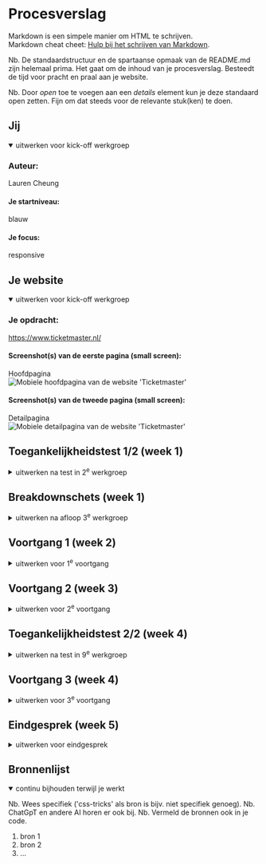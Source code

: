 # Procesverslag
Markdown is een simpele manier om HTML te schrijven.  
Markdown cheat cheet: [Hulp bij het schrijven van Markdown](https://github.com/adam-p/markdown-here/wiki/Markdown-Cheatsheet).

Nb. De standaardstructuur en de spartaanse opmaak van de README.md zijn helemaal prima. Het gaat om de inhoud van je procesverslag. Besteedt de tijd voor pracht en praal aan je website.

Nb. Door *open* toe te voegen aan een *details* element kun je deze standaard open zetten. Fijn om dat steeds voor de relevante stuk(ken) te doen.





## Jij

<details open>
  <summary>uitwerken voor kick-off werkgroep</summary>

  ### Auteur:
  Lauren Cheung

  #### Je startniveau:
  blauw

  #### Je focus:
  responsive
 
</details>





## Je website

<details open>
  <summary>uitwerken voor kick-off werkgroep</summary>

  ### Je opdracht:
  https://www.ticketmaster.nl/

  #### Screenshot(s) van de eerste pagina (small screen): 
  Hoofdpagina  
  <img src="readme-images/mobielhoofpagina.jpg" width="375px" alt="Mobiele hoofdpagina van de website 'Ticketmaster'">

  #### Screenshot(s) van de tweede pagina (small screen):
  Detailpagina  
  <img src="readme-images/mobieldetailpagina.jpg" width="375px" alt="Mobiele detailpagina van de website 'Ticketmaster'">
  
</details>



## Toegankelijkheidstest 1/2 (week 1)

<details>
  <summary>uitwerken na test in 2<sup>e</sup> werkgroep</summary>
 Oefening Toegankelijkheidstesten

  Mobiliteit:
  Om de mobiliteit te testen heb ik elastiekjes om mijn vingers gedaan en geprobeerd de Ticketmaster-website te gebruiken. Dit verliep zonder grote problemen; de website bleef goed bruikbaar. De enige uitdaging  was dat de elastiekjes oncomfortabel aanvoelden, maar dit had geen invloed op de werking van de site.

  Zichtbaarheid:
  Voor het testen van zichtbaarheid heb ik verschillende brillen gedragen, waaronder brillen met wazige plekken of vlekken. Hierdoor waren sommige delen van de website lastig direct te zien. Door te scrollen    werd de inhoud echter geleidelijk zichtbaar, en het lezen van de content was goed te doen. Hoewel het moeilijk is om alles in één oogopslag te overzien, blijft de leesbaarheid van de site voldoende.

  Motoriek:
  Met behulp van een elektrische spierstimulator heb ik gesimuleerd hoe het is om controle over bepaalde bewegingen en gevoel in de arm of hand te verliezen, vergelijkbaar met de ervaringen van mensen met     bijvoorbeeld Parkinson. Dit maakte het gebruik van de website uitdagender, vooral bij het typen in de zoekbalk of het navigeren met de muis. Toch viel op dat de website voldoende ruimte biedt tussen de   verschillende elementen, waardoor ik niet per ongeluk op het verkeerde klikte. Dit zorgde voor een prettige ervaring ondanks de motorische beperkingen.
  
  ### Screenreader test
  Gebruik van de screenreader op de website Ticketmaster.nl

  Screenreader activeren:
  Windows-toets + Ctrl + Enter

  Bij het testen van de screenreader op de Ticketmaster-website viel het volgende op: bij activatie begint de screenreader automatisch in hoog tempo door de website te navigeren, wat overweldigend kan zijn. Door gebruik te maken van de pijltjestoetsen is het mogelijk om handmatig door de inhoud te gaan en zelf te bepalen wanneer naar de volgende sectie wordt genavigeerd. De screenreader volgt een vaste volgorde: van boven naar beneden en van links naar rechts. Een aandachtspunt is dat het moeilijk is om snel specifieke informatie te vinden, omdat de inhoud chronologisch moet worden doorlopen.

  ### A11Y test
Samen met Elif hebben we onze websites beoordeeld en een A11Y-test uitgevoerd om te controleren of ze voldoen aan de toegankelijkheidseisen. Tijdens de test kwamen we enkele aandachtspunten tegen op de huidige versie van de Ticketmaster-app die niet aan de normen voldoen. Deze punten zal ik meenemen bij het herontwerpen en reproduceren van de website.
</details>



## Breakdownschets (week 1)

<details>
  <summary>uitwerken na afloop 3<sup>e</sup> werkgroep</summary>

  ### de hele pagina: 
  <img src="readme-images/breakdownschets.jpg" width="375px" alt="breakdown van de hele pagina">

</details>





## Voortgang 1 (week 2)

<details>
  <summary>uitwerken voor 1<sup>e</sup> voortgang</summary>

  ### Stand van zaken
  Ter voorbereiding op het eerste voortgangsgesprek heb ik de html van mijn eerste pagina gemaakt en een aantal vragen opgesteld over dingen waar ik nog niet helemaal zeker over was.


  ### Agenda voor meeting
  Bij het voortgangsgesprek heb ik samen met Sieben naar mijn code gegeken.


  ### Verslag van meeting
  De vragen die ik voor het gesprek had opgesteld eb ik allemaal kunnen vragen en beantwoord kunnen krijgen.
  Hier een screenshot van mijn aantekeningen: 

 <img src="readme-images/notesvoortgangsgesprek1.jpg" width="500px" alt="vragen en notitities van voortgangsgesprek 1">




</details>





## Voortgang 2 (week 3)

<details>
  <summary>uitwerken voor 2<sup>e</sup> voortgang</summary>

  ### Stand van zaken
  hier dit ging goed & dit was lastig (neem ook screenshots op van delen van je website en code)


  ### Agenda voor meeting
  samen met je groepje opstellen

  | student 1      | student 2          | student 3    | student 4        |
  | ---            | ---                | ---          | ---              |
  | dit bespreken  | en dit             | en ik dit    | en dan ik dat    |
  | en dat ook nog | dit als er tijd is | nog een punt | dit wil ik zeker |
  | ...            | ...                | ...          | ...              |


  ### Verslag van meeting
  hier na afloop snel de uitkomsten van de meeting vastleggen

  - punt 1
  - punt 2
  - nog een punt
- ...

</details>





## Toegankelijkheidstest 2/2 (week 4)

<details>
  <summary>uitwerken na test in 9<sup>e</sup> werkgroep</summary>

  ### Bevindingen
  Lijst met je bevindingen die in de test naar voren kwamen (geef ook aan wat er verbeterd is):

</details>





## Voortgang 3 (week 4)

<details>
  <summary>uitwerken voor 3<sup>e</sup> voortgang</summary>

  ### Stand van zaken
  hier dit ging goed & dit was lastig (neem ook screenshots op van delen van je website en code)


  ### Agenda voor meeting
  samen met je groepje opstellen

  | student 1      | student 2          | student 3    | student 4        |
  | ---            | ---                | ---          | ---              |
  | dit bespreken  | en dit             | en ik dit    | en dan ik dat    |
  | en dat ook nog | dit als er tijd is | nog een punt | dit wil ik zeker |
  | ...            | ...                | ...          | ...              |


  ### Verslag van meeting
  hier na afloop snel de uitkomsten van de meeting vastleggen

  - punt 1
  - punt 2
  - nog een punt
  - ...

</details>





## Eindgesprek (week 5)

<details>
  <summary>uitwerken voor eindgesprek</summary>

  ### Je uitkomst - karakteristiek screenshots:
  <img src="readme-images/dummy-plaatje.jpg" width="375px" alt="uitomst opdracht 1">


  ### Dit ging goed/Heb ik geleerd: 
  Korte omschrijving met plaatjes

  <img src="readme-images/dummy-plaatje.jpg" width="375px" alt="top">


  ### Dit was lastig/Is niet gelukt:
  Korte omschrijving met plaatjes

  <img src="readme-images/dummy-plaatje.jpg" width="375px" alt="bummer">
</details>





## Bronnenlijst

<details open>
  <summary>continu bijhouden terwijl je werkt</summary>

  Nb. Wees specifiek ('css-tricks' als bron is bijv. niet specifiek genoeg). 
  Nb. ChatGpT en andere AI horen er ook bij.
  Nb. Vermeld de bronnen ook in je code.

  1. bron 1
  2. bron 2
  3. ...

</details>
